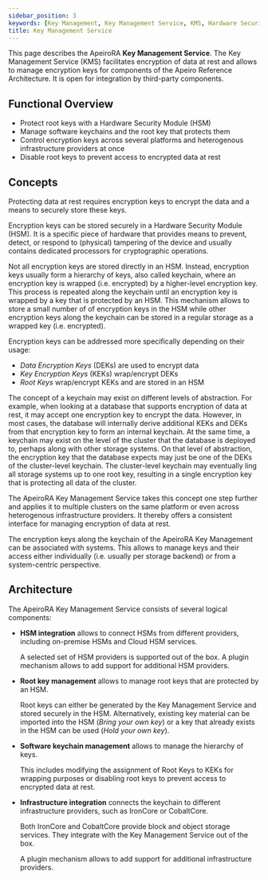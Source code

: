 ```yaml
---
sidebar_position: 3
keywords: [Key Management, Key Management Service, KMS, Hardware Security Module, HSM, DEK, KEK]
title: Key Management Service
---
```


This page describes the ApeiroRA **Key Management Service**.
The Key Management Service (<Term>KMS</Term>) facilitates encryption of data at rest and allows to manage encryption keys for components of the Apeiro Reference Architecture. It is open for integration by third-party components.

## Functional Overview

- Protect root keys with a <Term>Hardware Security Module</Term> (HSM)
- Manage software keychains and the root key that protects them
- Control encryption keys across several platforms and heterogenous infrastructure providers at once
- Disable root keys to prevent access to encrypted data at rest

## Concepts

Protecting data at rest requires encryption keys to encrypt the data and a means to securely store these keys.

Encryption keys can be stored securely in a Hardware Security Module (HSM). It is a specific piece of hardware that provides means to prevent, detect, or respond to (physical) tampering of the device and usually contains dedicated processors for cryptographic operations.

Not all encryption keys are stored directly in an HSM. Instead, encryption keys usually form a hierarchy of keys, also called keychain, where an encryption key is wrapped (i.e. encrypted) by a higher-level encryption key. This process is repeated along the keychain until an encryption key is wrapped by a key that is protected by an HSM. This mechanism allows to store a small number of of encryption keys in the HSM while other encryption keys along the keychain can be stored in a regular storage as a wrapped key (i.e. encrypted).

Encryption keys can be addressed more specifically depending on their usage:

- _Data Encryption Keys_ (DEKs) are used to encrypt data
- _Key Encryption Keys_ (KEKs) wrap/encrypt DEKs
- _Root Keys_ wrap/encrypt KEKs and are stored in an HSM

The concept of a keychain may exist on different levels of abstraction. For example, when looking at a database that supports encryption of data at rest, it may accept one encryption key to encrypt the data. However, in most cases, the database will internally derive additional KEKs and DEKs from that encryption key to form an internal keychain. At the same time, a keychain may exist on the level of the cluster that the database is deployed to, perhaps along with other storage systems. On that level of abstraction, the encryption key that the database expects may just be one of the DEKs of the cluster-level keychain. The cluster-level keychain may eventually ling all storage systems up to one root key, resulting in a single encryption key that is protecting all data of the cluster.

The ApeiroRA Key Management Service takes this concept one step further and applies it to multiple clusters on the same platform or even across heterogenous infrastructure providers. It thereby offers a consistent interface for managing encryption of data at rest.

The encryption keys along the keychain of the ApeiroRA Key Management can be associated with systems. This allows to manage keys and their access either individually (i.e. usually per storage backend) or from a system-centric perspective.

## Architecture

The ApeiroRA Key Management Service consists of several logical components:

- **HSM integration** allows to connect HSMs from different providers, including on-premise HSMs and Cloud HSM services.

    A selected set of HSM providers is supported out of the box. A plugin mechanism allows to add support for additional HSM providers.

- **Root key management** allows to manage root keys that are protected by an HSM.

    Root keys can either be generated by the Key Management Service and stored securely in the HSM. Alternatively, existing key material can be imported into the HSM (_Bring your own key_) or a key that already exists in the HSM can be used (_Hold your own key_).

- **Software keychain management** allows to manage the hierarchy of keys.

    This includes modifying the assignment of Root Keys to KEKs for wrapping purposes or disabling root keys to prevent access to encrypted data at rest.

- **Infrastructure integration** connects the keychain to different infrastructure providers, such as <Project>IronCore</Project> or <Project>CobaltCore</Project>.

    Both IronCore and CobaltCore provide block and object storage services. They integrate with the Key Management Service out of the box.

    A plugin mechanism allows to add support for additional infrastructure providers.

<ApeiroFigure src="/security/img/kms.svg"
  alt="ApeiroRA Key Management Service"
  caption="ApeiroRA Key Management Service"
  width="100%"/>
